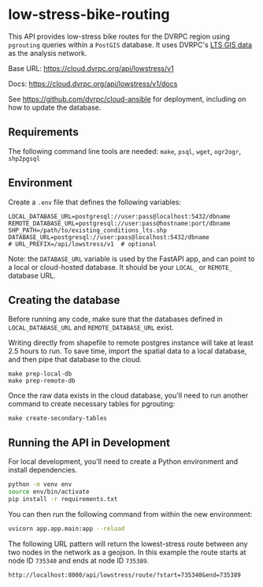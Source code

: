 # low-stress-bike-routing

This API provides low-stress bike routes for the DVRPC region using `pgrouting` queries within a `PostGIS` database. It uses DVRPC's [LTS GIS data](https://dvrpc-dvrpcgis.opendata.arcgis.com/datasets/dvrpcgis::bicycle-lts-network/about) as the analysis network.

Base URL: <https://cloud.dvrpc.org/api/lowstress/v1>

Docs: <https://cloud.dvrpc.org/api/lowstress/v1/docs>

See <https://github.com/dvrpc/cloud-ansible> for deployment, including on how to update the database. 

## Requirements

The following command line tools are needed: `make`, `psql`, `wget`, `ogr2ogr`, `shp2pgsql`

## Environment

Create a `.env` file that defines the following variables:

```
LOCAL_DATABASE_URL=postgresql://user:pass@localhost:5432/dbname
REMOTE_DATABASE_URL=postgresql://user:pass@hostname:port/dbname
SHP_PATH=/path/to/existing_conditions_lts.shp
DATABASE_URL=postgresql://user:pass@localhost:5432/dbname
# URL_PREFIX=/api/lowstress/v1  # optional
```

Note: the `DATABASE_URL` variable is used by the FastAPI app, and can point to a local or cloud-hosted database. It should be your `LOCAL_` or `REMOTE_` database URL.

## Creating the database

Before running any code, make sure that the databases defined in `LOCAL_DATABASE_URL` and `REMOTE_DATABASE_URL` exist.

Writing directly from shapefile to remote postgres instance will take at least 2.5 hours to run. To save time, import the spatial data to a local database, and then pipe that database to the cloud.

```
make prep-local-db
make prep-remote-db
```

Once the raw data exists in the cloud database, you'll need to run another command to create necessary tables for pgrouting:

```
make create-secondary-tables
```

## Running the API in Development

For local development, you'll need to create a Python environment and install dependencies.

```bash
python -m venv env
source env/bin/activate
pip install -r requirements.txt
```

You can then run the following command from within the new environment:

```bash
uvicorn app.app.main:app --reload
```

The following URL pattern will return the lowest-stress route between any two nodes in the network as a geojson. In this example the route starts at node ID `735340` and ends at node ID `735389`.

```
http://localhost:8000/api/lowstress/route/?start=735340&end=735389
```
